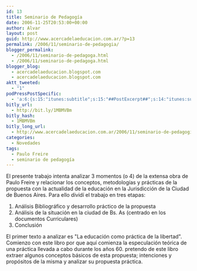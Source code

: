 ```yaml
---
id: 13
title: Seminario de Pedagogía
date: 2006-11-25T20:53:00+00:00
author: Alvar
layout: post
guid: http://www.acercadelaeducacion.com.ar/?p=13
permalink: /2006/11/seminario-de-pedagogia/
blogger_permalink:
  - /2006/11/seminario-de-pedagoga.html
  - /2006/11/seminario-de-pedagoga.html
blogger_blog:
  - acercadelaeducacion.blogspot.com
  - acercadelaeducacion.blogspot.com
aktt_tweeted:
  - "1"
podPressPostSpecific:
  - 'a:6:{s:15:"itunes:subtitle";s:15:"##PostExcerpt##";s:14:"itunes:summary";s:15:"##PostExcerpt##";s:15:"itunes:keywords";s:17:"##WordPressCats##";s:13:"itunes:author";s:10:"##Global##";s:15:"itunes:explicit";s:7:"Default";s:12:"itunes:block";s:7:"Default";}'
bitly_url:
  - http://bit.ly/1MBMVBm
bitly_hash:
  - 1MBMVBm
bitly_long_url:
  - http://www.acercadelaeducacion.com.ar/2006/11/seminario-de-pedagogia/
categories:
  - Novedades
tags:
  - Paulo Freire
  - seminario de pedagogía
---
```

El presente trabajo intenta analizar 3 momentos (o 4) de la extensa obra de Paulo Freire y relacionar los conceptos, metodologías y prácticas de la propuesta con la actualidad de la educación en la Jurisdicción de la Ciudad de Buenos Aires.
Para ello dividí el trabajo en tres etapas:
<ol>
	<li>Análisis Bibliográfico y desarrollo práctico de la propuesta</li>
	<li>Análisis de la situación en la ciudad de Bs. As (centrado en los documentos Curriculares)</li>
	<li>Conclusión</li>
</ol>
El primer texto a analizar es "La educación como práctica de la libertad". Comienzo con este libro por que aquí comienza la especulación teórica de una práctica llevada a cabo durante los años 60. pretendo de este libro extraer algunos conceptos básicos de esta propuesta; intenciones y propósitos de la misma y analizar su propuesta práctica.